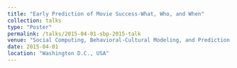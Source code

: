 ```yaml
---
title: "Early Prediction of Movie Success-What, Who, and When"
collection: talks
type: "Poster"
permalink: /talks/2015-04-01-sbp-2015-talk
venue: "Social Computing, Behavioral-Cultural Modeling, and Prediction Conference"
date: 2015-04-01
location: "Washington D.C., USA"
---
```

